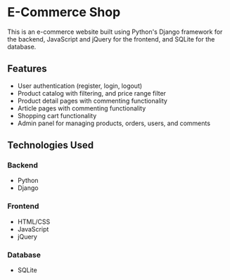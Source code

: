 # E-Commerce Shop

This is an e-commerce website built using Python's Django framework for the backend, JavaScript and jQuery for the frontend, and SQLite for the database.

## Features

- User authentication (register, login, logout)
- Product catalog with filtering, and price range filter
- Product detail pages with commenting functionality
- Article pages with commenting functionality
- Shopping cart functionality
- Admin panel for managing products, orders, users, and comments

## Technologies Used

### Backend
- Python
- Django

### Frontend
- HTML/CSS
- JavaScript
- jQuery

### Database
- SQLite